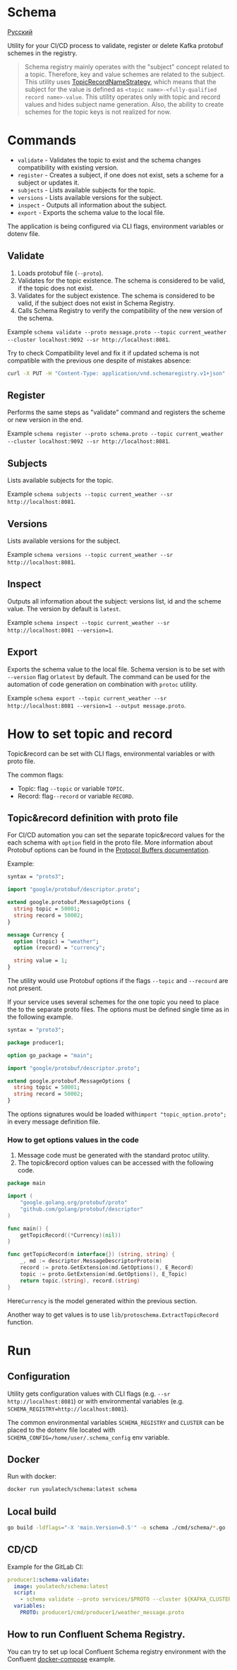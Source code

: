 # Schema

[Русский](README_ru.md)

Utility for your CI/CD process to validate, register or delete Kafka protobuf schemes in the registry.

> Schema registry mainly operates with the "subject" concept related to a topic. Therefore, key and value schemes are related to the subject.
> This utility uses [TopicRecordNameStrategy](https://docs.confluent.io/platform/current/schema-registry/serdes-develop/index.html#overview), 
> which means that the subject for the value is defined as `<topic name>-<fully-qualified record name>-value`.
> This utility operates only with topic and record values and hides subject name generation. 
> Also, the ability to create schemes for the topic keys is not realized for now.

# Commands

- `validate` - Validates the topic to exist and the schema changes compatibility with existing version.
- `register` - Creates a subject, if one does not exist, sets a scheme for a subject or updates it.
- `subjects` - Lists available subjects for the topic.
- `versions` - Lists available versions for the subject.
- `inspect` - Outputs all information about the subject.
- `export` - Exports the schema value to the local file.

The application is being configured via CLI flags, environment variables or dotenv file.

## Validate

1. Loads protobuf file (`--proto`).
2. Validates for the topic existence. The schema is considered to be valid, if the topic does not exist.
3. Validates for the subject existence. The schema is considered to be valid, if the subject does not exist in Schema Registry.
4. Calls Schema Registry to verify the compatibility of the new version of the schema.

Example `schema validate --proto message.proto --topic current_weather --cluster localhost:9092 --sr http://localhost:8081`.


Try to check Compatibility level and fix it if updated schema is not compatible with the previous one despite of mistakes absence:

```bash
curl -X PUT -H "Content-Type: application/vnd.schemaregistry.v1+json" --data '{"compatibility": "FORWARD"}' http://localhost:8081/config
```

## Register

Performs the same steps as "validate" command and registers the scheme or new version in the end.

Example `schema register --proto schema.proto --topic current_weather --cluster localhost:9092 --sr http://localhost:8081`.

## Subjects

Lists available subjects for the topic.

Example `schema subjects --topic current_weather --sr http://localhost:8081`.

## Versions

Lists available versions for the subject.

Example `schema versions --topic current_weather --sr http://localhost:8081`.

## Inspect

Outputs all information about the subject: versions list, id and the scheme value. The version by default is `latest`.

Example `schema inspect --topic current_weather --sr http://localhost:8081 --version=1`.

## Export

Exports the schema value to the local file. Schema version is to be set with `--version` flag or`latest` by default.
The command can be used for the automation of code generation on combination with `protoc` utility.

Example `schema export --topic current_weather --sr http://localhost:8081 --version=1 --output message.proto`.

# How to set topic and record

Topic&record can be set with CLI flags, environmental variables or with proto file.

The common flags:
- Topic: flag `--topic` or variable `TOPIC`.
- Record: flag`--record` or variable `RECORD`.

## Topic&record definition with proto file

For CI/CD automation you can set the separate topic&record values for the each schema with `option` field in the proto file.
More information about Protobuf options can be found in the [Protocol Buffers documentation](https://developers.google.com/protocol-buffers/docs/proto3#customoptions).

Example:

```protobuf
syntax = "proto3";

import "google/protobuf/descriptor.proto";

extend google.protobuf.MessageOptions {
  string topic = 50001;
  string record = 50002;
}

message Currency {
  option (topic) = "weather";
  option (record) = "currency";

  string value = 1;
}
```

The utility would use Protobuf options if the flags `--topic` and `--recourd` are not present.

If your service uses several schemes for the one topic you need to place the to the separate proto files.
The options must be defined single time as in the following example.

```protobuf
syntax = "proto3";

package producer1;

option go_package = "main";

import "google/protobuf/descriptor.proto";

extend google.protobuf.MessageOptions {
  string topic = 50001;
  string record = 50002;
}
```

The options signatures would be loaded with`import "topic_option.proto";` in every message definition file.

### How to get options values in the code

1. Message code must be generated with the standard protoc utility.
2. The topic&record option values can be accessed with the following code.

```go
package main

import (
	"google.golang.org/protobuf/proto"
	"github.com/golang/protobuf/descriptor"
)

func main() {
	getTopicRecord((*Currency)(nil))
}

func getTopicRecord(m interface{}) (string, string) {
	_, md := descriptor.MessageDescriptorProto(m)
	record := proto.GetExtension(md.GetOptions(), E_Record)
	topic := proto.GetExtension(md.GetOptions(), E_Topic)
	return topic.(string), record.(string)
}
```

Here`Currency` is the model generated within the previous section.

Another way to get values is to use `lib/protoschema.ExtractTopicRecord` function.

# Run

## Configuration

Utility gets configuration values with CLI flags (e.g. `--sr http://localhost:8081`) or with environmental variables (e.g. `SCHEMA_REGISTRY=http://localhost:8081`).

The common environmental variables `SCHEMA_REGISTRY` and `CLUSTER` can be placed to the dotenv file located with `SCHEMA_CONFIG=/home/user/.schema_config` env variable.

## Docker

Run with docker:

```bash
docker run youlatech/schema:latest schema
```

## Local build

```bash
go build -ldflags="-X 'main.Version=0.5'" -o schema ./cmd/schema/*.go
```

## CD/CD

Example for the GitLab CI:

```yaml
producer1:schema-validate:
  image: youlatech/schema:latest
  script:
    - schema validate --proto services/$PROTO --cluster ${KAFKA_CLUSTER} --sr ${SR}
  variables:
    PROTO: producer1/cmd/producer1/weather_message.proto
```

## How to run Confluent Schema Registry.

You can try to set up local Confluent Schema registry environment with the Confluent [docker-compose](https://docs.confluent.io/platform/current/quickstart/ce-docker-quickstart.html) example.